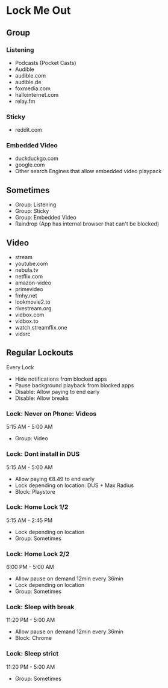 # Lock Me Out

## Group

### Listening
- Podcasts (Pocket Casts)
- Audible
- audible.com
- audible.de
- foxmedia.com
- hallointernet.com
- relay.fm

### Sticky
- reddit.com

### Embedded Video
- duckduckgo.com
- google.com
- Other search Engines that allow embedded video playpack

## Sometimes
- Group: Listening
- Group: Sticky
- Group: Embedded Video
- Raindrop (App has internal browser that can't be blocked) 

## Video
- stream
- youtube.com
- nebula.tv
- netflix.com
- amazon-video
- primevideo
- fmhy.net
- lookmovie2.to
- rivestream.org
- vidbox.com
- vidbox.to
- watch.streamflix.one
- vidsrc

## Regular Lockouts

Every Lock
- Hide notifications from blocked apps
- Pause background playback from blocked apps
- Disable: Allow paying to end early
- Disable: Allow breaks

### Lock: Never on Phone: Videos
5:15 AM - 5:00 AM
- Group: Video

### Lock: Dont install in DUS
5:15 AM - 5:00 AM
- Allow paying €8.49 to end early
- Lock depending on location: DUS + Max Radius
- Block: Playstore

### Lock: Home Lock 1/2
5:15 AM - 2:45 PM
- Lock depending on location
- Group: Sometimes

### Lock: Home Lock 2/2
6:00 PM - 5:00 AM
- Allow pause on demand 12min every 36min
- Lock depending on location
- Group: Sometimes

### Lock: Sleep with break
11:20 PM - 5:00 AM
- Allow pause on demand 12min every 36min
- Block: Chrome

### Lock: Sleep strict
11:20 PM - 5:00 AM
- Group: Sometimes


